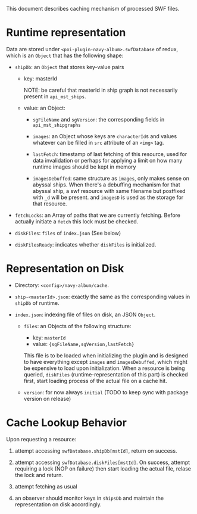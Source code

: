 This document describes caching mechanism of processed SWF files.

# Runtime representation

Data are stored under `<poi-plugin-navy-album>.swfDatabase` of redux,
which is an `Object` that has the following shape:

- `shipDb`: an `Object` that stores key-value pairs

    - key: masterId

        NOTE: be careful that masterId in ship graph is not necessarily present
        in `api_mst_ships`.

    - value: an Object:

        - `sgFileName` and `sgVersion`: the corresponding fields in
          `api_mst_shipgraphs`

        - `images`: an Object whose keys are `characterId`s and values
          whatever can be filled in `src` attribute of an `<img>` tag.

        - `lastFetch`: timestamp of last fetching of this resource, used for
          data invalidation or perhaps for applying a limit on how many runtime
          images should be kept in memory

        - `imagesDebuffed`: same structure as `images`, only makes sense on abyssal ships.
          When there's a debuffing mechanism for that abyssal ship, a swf resource
          with same filename but postfixed with `_d` will be present. and `imagesD`
          is used as the storage for that resource.

- `fetchLocks`: an Array of paths that we are currently fetching.
  Before actually initiate a `fetch` this lock must be checked.

- `diskFiles`: `files` of `index.json` (See below)

- `diskFilesReady`: indicates whether `diskFiles` is initialized.

# Representation on Disk

- Directory: `<config>/navy-album/cache`.

- `ship-<masterId>.json`: exactly the same as the corresponding values in `shipDb` of runtime.

- `index.json`: indexing file of files on disk, an JSON `Object`.

    - `files`: an Objects of the following structure:

        - key: `masterId`
        - value: `{sgFileName,sgVersion,lastFetch}`

      This file is to be loaded when initializing the plugin and is designed to
      have everything except `images` and `imagesDebuffed`, which might be expensive
      to load upon initialization.
      When a resource is being queried, `diskFiles` (runtime-representation of this part)
      is checked first, start loading process of the actual file on a cache hit.

    - `version`: for now always `initial` (TODO to keep sync with package version on release)

# Cache Lookup Behavior

Upon requesting a resource:

1. attempt accessing `swfDatabase.shipDb[mstId]`, return on success.

2. attempt accessing `swfDatabase.diskFiles[mstId]`.
   On success, attempt requiring a lock (NOP on failure) then start loading the actual file,
   relase the lock and return.

3. attempt fetching as usual

4. an observer should monitor keys in `shipsDb`
   and maintain the representation on disk accordingly.
